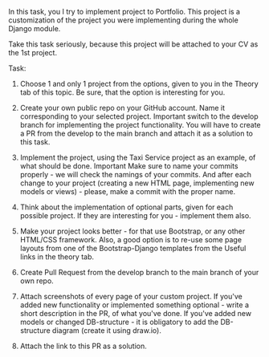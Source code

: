 In this task, you I try to implement project to Portfolio. 
This project is a customization of the project you were implementing during the whole Django module.

Take this task seriously, because this project will be attached to your CV as the 1st project.

Task:
1. Choose 1 and only 1 project from the options, given to you in the Theory tab of this topic. 
Be sure, that the option is interesting for you.

2. Create your own public repo on your GitHub account. Name it corresponding to your selected project. 
Important switch to the develop branch for implementing the project functionality. 
You will have to create a PR from the develop to the main branch and attach it as a solution to this task.

3. Implement the project, using the Taxi Service project as an example, of what should be done. 
Important Make sure to name your commits properly - we will check the namings of your commits. 
And after each change to your project (creating a new HTML page, implementing new models or views) - please,
make a commit with the proper name.

4. Think about the implementation of optional parts, given for each possible project. 
If they are interesting for you - implement them also.

5. Make your project looks better - for that use Bootstrap, or any other HTML/CSS framework. 
Also, a good option is to re-use some page layouts from one of the Bootstrap-Django 
templates from the Useful links in the theory tab.

6. Create Pull Request from the develop branch to the main branch of your own repo.

7. Attach screenshots of every page of your custom project. 
If you've added new functionality or implemented something optional - 
write a short description in the PR, of what you've done. 
If you've added new models or changed DB-structure - it is obligatory to 
add the DB-structure diagram (create it using draw.io).

8. Attach the link to this PR as a solution.